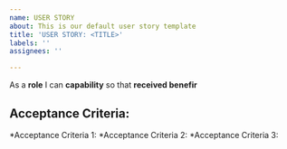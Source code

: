 ```yaml
---
name: USER STORY
about: This is our default user story template
title: 'USER STORY: <TITLE>'
labels: ''
assignees: ''

---
```


As a **role** I can **capability** so that **received benefir**

## Acceptance Criteria:
*Acceptance Criteria 1:
*Acceptance Criteria 2:
*Acceptance Criteria 3:
